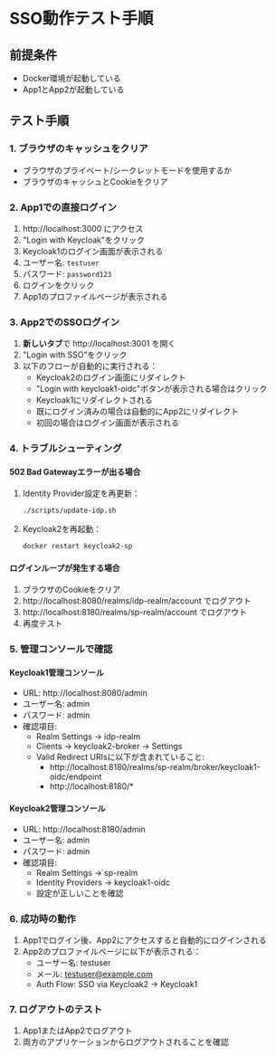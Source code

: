 # SSO動作テスト手順

## 前提条件
- Docker環境が起動している
- App1とApp2が起動している

## テスト手順

### 1. ブラウザのキャッシュをクリア
- ブラウザのプライベート/シークレットモードを使用するか
- ブラウザのキャッシュとCookieをクリア

### 2. App1での直接ログイン
1. http://localhost:3000 にアクセス
2. "Login with Keycloak"をクリック
3. Keycloak1のログイン画面が表示される
4. ユーザー名: `testuser`
5. パスワード: `password123`
6. ログインをクリック
7. App1のプロファイルページが表示される

### 3. App2でのSSOログイン
1. **新しいタブ**で http://localhost:3001 を開く
2. "Login with SSO"をクリック
3. 以下のフローが自動的に実行される：
   - Keycloak2のログイン画面にリダイレクト
   - "Login with keycloak1-oidc"ボタンが表示される場合はクリック
   - Keycloak1にリダイレクトされる
   - 既にログイン済みの場合は自動的にApp2にリダイレクト
   - 初回の場合はログイン画面が表示される

### 4. トラブルシューティング

#### 502 Bad Gatewayエラーが出る場合
1. Identity Provider設定を再更新：
   ```bash
   ./scripts/update-idp.sh
   ```

2. Keycloak2を再起動：
   ```bash
   docker restart keycloak2-sp
   ```

#### ログインループが発生する場合
1. ブラウザのCookieをクリア
2. http://localhost:8080/realms/idp-realm/account でログアウト
3. http://localhost:8180/realms/sp-realm/account でログアウト
4. 再度テスト

### 5. 管理コンソールで確認

#### Keycloak1管理コンソール
- URL: http://localhost:8080/admin
- ユーザー名: admin
- パスワード: admin
- 確認項目:
  - Realm Settings → idp-realm
  - Clients → keycloak2-broker → Settings
  - Valid Redirect URIsに以下が含まれていること:
    - http://localhost:8180/realms/sp-realm/broker/keycloak1-oidc/endpoint
    - http://localhost:8180/*

#### Keycloak2管理コンソール
- URL: http://localhost:8180/admin
- ユーザー名: admin
- パスワード: admin
- 確認項目:
  - Realm Settings → sp-realm
  - Identity Providers → keycloak1-oidc
  - 設定が正しいことを確認

### 6. 成功時の動作
1. App1でログイン後、App2にアクセスすると自動的にログインされる
2. App2のプロファイルページに以下が表示される：
   - ユーザー名: testuser
   - メール: testuser@example.com
   - Auth Flow: SSO via Keycloak2 → Keycloak1

### 7. ログアウトのテスト
1. App1またはApp2でログアウト
2. 両方のアプリケーションからログアウトされることを確認